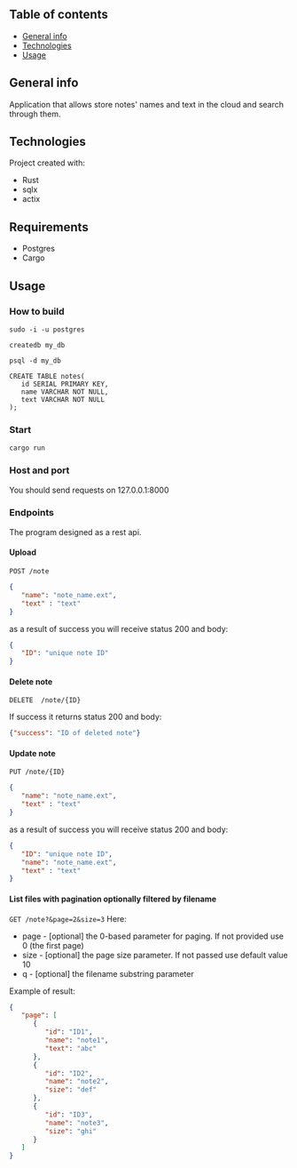 ## Table of contents
* [General info](#general-info)
* [Technologies](#technologies)
* [Usage](#usage)

## General info
Application that allows store notes' names and text in the cloud and search through them.
## Technologies
Project created with:
* Rust
* sqlx
* actix

## Requirements
* Postgres
* Cargo

## Usage
### How to build
```
sudo -i -u postgres
```
```
createdb my_db
```
```
psql -d my_db
```
```
CREATE TABLE notes(
   id SERIAL PRIMARY KEY,
   name VARCHAR NOT NULL,
   text VARCHAR NOT NULL
);
```
### Start
`cargo run`
### Host and port
You should send requests on 127.0.0.1:8000
### Endpoints
The program designed as a rest api.
#### Upload
`POST /note`
```json
{
   "name": "note_name.ext",
   "text" : "text"
}
```
as a result of success you will receive status 200 and body:
```json
{
   "ID": "unique note ID"
}
```
#### Delete note
`DELETE  /note/{ID}`

If success it returns status 200 and body:
```json
{"success": "ID of deleted note"}
```
#### Update note
`PUT /note/{ID}`
```json
{
   "name": "note_name.ext",
   "text" : "text"
}
```
as a result of success you will receive status 200 and body:
```json
{
   "ID": "unique note ID",
   "name": "note_name.ext",
   "text" : "text"
}
```
#### List files with pagination optionally filtered by filename
`GET /note?&page=2&size=3`
Here:
* page - [optional] the 0-based parameter for paging. If not provided use 0 (the first page)
* size - [optional] the page size parameter. If not passed use default value 10
* q - [optional] the filename substring parameter

Example of result:
```json
{  
   "page": [
      {
         "id": "ID1",
         "name": "note1",
         "text": "abc"
      },
      {
         "id": "ID2",
         "name": "note2",
         "size": "def"
      },
      {
         "id": "ID3",
         "name": "note3",
         "size": "ghi"
      }
   ]
}

```
